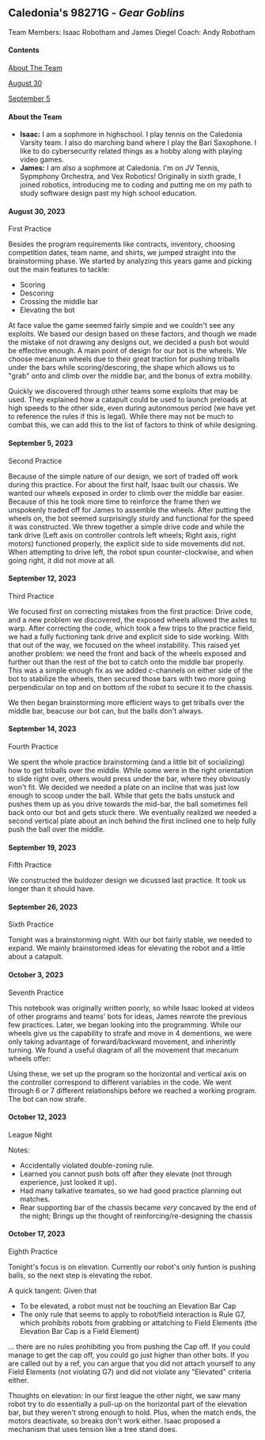 ## Caledonia's 98271G - _Gear Goblins_
Team Members: Isaac Robotham and James Diegel
Coach: Andy Robotham


#### Contents
[About The Team](https://github.com/jmdiegel707/Vex-2023-34-Notebook/blob/main/README.md#about-the-team)

[August 30](https://github.com/jmdiegel707/Vex-2023-34-Notebook/blob/main/README.md#august-30-2023)

[September 5](https://github.com/jmdiegel707/Vex-2023-34-Notebook/blob/main/README.md#september-5-2023)

#### About the Team
- __Isaac:__ I am a sophmore in highschool. I play tennis on the Caledonia Varsity team. I also do marching band where I play the Bari Saxophone. I like to do cybersecurity related things as a hobby along with playing video games.
- __James:__ I am also a sophmore at Caledonia. I'm on JV Tennis, Sypmphony Orchestra, and Vex Robotics! Originally in sixth grade, I joined robotics, introducing me to coding and putting me on my path to study software design past my high school education.

#### August 30, 2023
First Practice

Besides the program requirements like contracts, inventory, choosing competition dates, team name, and shirts, we jumped straight into the brainstorming phase. We started by analyzing this years game and picking out the main features to tackle:
- Scoring
- Descoring
- Crossing the middle bar
- Elevating the bot

At face value the game seemed fairly simple and we couldn't see any exploits. We based our design based on these factors, and though we made the mistake of not drawing any designs out, we decided a push bot would be effective enough. A main point of design for our bot is the wheels. We choose mecanum wheels due to their great traction for pushing triballs under the bars while scoring/descoring, the shape which allows us to "grab" onto and climb over the middle bar, and the bonus of extra mobility.

Quickly we discovered through other teams some exploits that may be used. They explained how a catapult could be used to launch preloads at high speeds to the other side, even during autonomous period (we have yet to reference the rules if this is legal). While there may not be much to combat this, we can add this to the list of factors to think of while designing.

#### September 5, 2023
Second Practice

Because of the simple nature of our design, we sort of traded off work during this practice. For about the first half, Isaac built our chassis. We wanted our wheels exposed in order to climb over the middle bar easier. Because of this he took more time to reinforce the frame then we unspokenly traded off for James to assemble the wheels. After putting the wheels on, the bot seemed surprisingly sturdy and functional for the speed it was constructed. We threw together a simple drive code and while the tank drive (Left axis on controller controls left wheels; Right axis, right motors) functioned properly, the explicit side to side movements did not. When attempting to drive left, the robot spun counter-clockwise, and when going right, it did not move at all.

#### September 12, 2023
Third Practice

We focused first on correcting mistakes from the first practice: Drive code, and a new problem we discovered, the exposed wheels allowed the axles to warp.
After correcting the code, which took a few trips to the practice field, we had a fully fuctioning tank drive and explicit side to side working. With that out of the way, we focused on the wheel instability. This raised yet another problem: we need the front and back of the wheels exposed and further out than the rest of the bot to catch onto the middle bar properly. This was a simple enough fix as we added c-channels on either side of the bot to stabilize the wheels, then secured those bars with two more going perpendicular on top and on bottom of the robot to secure it to the chassis.

We then began brainstorming more efficient ways to get triballs over the middle bar, beacuse our bot can, but the balls don't always.

#### September 14, 2023
Fourth Practice

We spent the whole practice brainstorming (and a little bit of socializing) how to get triballs over the middle. While some were in the right orientation to slide right over, others would press under the bar, where they obviously won't fit. We decided we needed a plate on an incline that was just low enough to scoop under the ball. While that gets the balls unstuck and pushes them up as you drive towards the mid-bar, the ball sometimes fell back onto our bot and gets stuck there. We eventually realized we needed a second vertical plate about an inch behind the first inclined one to help fully push the ball over the middle.

#### September 19, 2023
Fifth Practice

We constructed the buldozer design we dicussed last practice. It took us longer than it should have.

#### September 26, 2023
Sixth Practice

Tonight was a brainstorming night. With our bot fairly stable, we needed to expand. We mainly brainstormed ideas for elevating the robot and a little about a catapult.

#### October 3, 2023
Seventh Practice

This notebook was originally written poorly, so while Isaac looked at videos of other programs and teams' bots for ideas, James rewrote the previous few practices.
Later, we  began looking into the programming. While our wheels give us the capability to strafe and move in 4 dementions, we were only taking advantage of forward/backward movement, and inherintly turning. We found a useful diagram of all the movement that mecanum wheels offer:

<!--
!!
!!
<img href="/assets/c7963dec531b7e893ddcf91c4fc9159928c4b56c.jpg">
!!
!!
-->

Using these, we set up the program so the horizontal and vertical axis on the controller correspond to different variables in the code. We went through 6 or 7 different relationships before we reached a working program. The bot can now strafe.

#### October 12, 2023
League Night

Notes:
- Accidentally violated double-zoning rule.
- Learned you cannot push bots off after they elevate (not through experience, just looked it up).
- Had many talkative teamates, so we had good practice planning out matches.
- Rear supporting bar of the chassis became _very_ concaved by the end of the night; Brings up the thought of reinforcing/re-designing the chassis

#### October 17, 2023
Eighth Practice

Tonight's focus is on elevation. Currently our robot's only funtion is pushing balls, so the next step is elevating the robot. 

A quick tangent:
Given that
- To be elevated, a robot must not be touching an Elevation Bar Cap
- The only rule that seems to apply to robot/field interaction is Rule G7, which prohibits robots from grabbing or attatching to Field Elements (the Elevation Bar Cap is a Field Element)

... there are no rules prohibiting you from pushing the Cap off. If you could manage to get the cap off, you could go just higher than other bots. If you are called out by a ref, you can argue that you did not attach yourself to any Field Elements (not violating G7) and did not violate any "Elevated" criteria either.


Thoughts on elevation:
In our first league the other night, we saw many robot try to do essentially a pull-up on the horizontal part of the elevation bar, but they weren't strong enough to hold. Plus, when the match ends, the motors deactivate, so breaks don't work either. Isaac proposed a mechanism that uses tension like a tree stand does.

<!--
!!
!!
<img href="assets/RE557-120719-4403-WEB_1200x1200.webp">
!!
!!
-->
